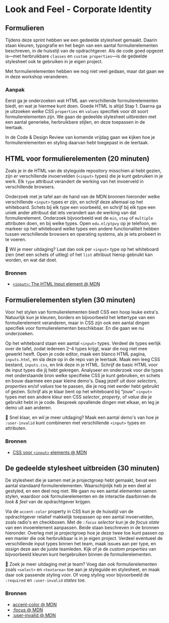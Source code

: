 # Look and Feel - Corporate Identity

## Formulieren

Tijdens deze sprint hebben we een gedeelde stylesheet gemaakt. Daarin staan kleuren, typografie en het begin van een aantal formulierelementen beschreven, in de huisstijl van de opdrachtgever. Als de code goed opgezet is—met herbruikbare `classes` en `custom properties`—is de gedeelde stylesheet ook te gebruiken in je eigen project.

Met formulierelementen hebben we nog niet veel gedaan, maar dat gaan we in deze workshop veranderen.

### Aanpak

Eerst ga je onderzoeken wat HTML aan verschillende formulierelementen biedt, en wat je hiermee kunt doen. Goede HTML is altijd Stap 1. Daarna ga je uitzoeken welke CSS `properties` en `values` specifiek voor dit soort formulierelementen zijn. We gaan de gedeelde stylesheet uitbreiden met een aantal generieke, herbruikbare stijlen, en deze toepassen in de leertaak.

In de Code & Design Review van komende vrijdag gaan we kijken hoe je formulierelementen en styling daarvan hebt toegepast in de leertaak.

## HTML voor formulierelementen (20 minuten)

Zoals je in de HTML van de styleguide repository misschien al hebt gezien, zijn er verschillende invoervelden (`<input>` types) die je kunt gebruiken in je werk. Elk `type` attribuut verandert de werking van het invoerveld in verschillende browsers.

Onderzoek met je tafel aan de hand van de MDN bronnen hieronder welke verschillende `<input>` types er zijn, en schrijf deze allemaal op het whiteboard. Schets bij elk type een voorbeeld, en schrijf bij elk type een uniek ander attribuut dat iets verandert aan de werking van dat formulierelement. Onderzoek bijvoorbeeld wat de `min`, `step` of `multiple` attributen doen, en bij welke types. Open `edu.nl/ptpvy` op je telefoon, en markeer op het whiteboard welke types een andere functionaliteit hebben tussen verschillende browsers en operating systems, als je iets probeert in te voeren.

💪 Wil je meer uitdaging? Laat dan ook per `<input>` type op het whiteboard zien (met een schets of uitleg) of het `list` attribuut hierop gebruikt kan worden, en wat dat doet.

### Bronnen

- [`<input>`: The HTML Input element @ MDN](https://developer.mozilla.org/en-US/docs/Web/HTML/Element/input)


## Formulierelementen stylen (30 minuten)

Voor het stylen van formulierelementen biedt CSS een hoop leuke extra's. Natuurlijk kun je kleuren, borders en bijvoorbeeld het lettertype van een formulierelement veranderen, maar in CSS zijn ook een aantal dingen specifiek voor formulierelementen beschikbaar. En die gaan we nu onderzoeken.

Op het whiteboard staan een aantal `<input>` types. Verdeel de types eerlijk over de tafel, zodat iedereen 2–4 types krijgt, waar die nog niet mee gewerkt heeft. Open je code editor, maak een blanco HTML pagina, `inputs.html`, en sla deze op in de repo van je leertaak. Maak een leeg CSS bestand, `inputs.css`, en link deze in je HTML. Schrijf de basic HTML voor de input types die jij hebt gekregen. Analyseer en onderzoek voor die types met onderstaande bron welke specifieke CSS je kunt gebruiken, en schets en bouw daarmee een paar kleine demo's. Daag jezelf uit door _selectors_, _properties_ en/of _values_ toe te passen, die je nog niet eerder hebt gebruikt of gezien. Schrijf als je klaar bent op het whiteboard bij “jouw” `<input>` types met een andere kleur een CSS _selector_, _property_, of _value_ die je gebruikt hebt in je code. Bespreek opvallende dingen met elkaar, en leg je demo uit aan anderen.

💅 Snel klaar, en wil je meer uitdaging? Maak een aantal demo's van hoe je `:user-invalid` kunt combineren met verschillende `<input>` types en attributen.

### Bronnen

- [CSS voor `<input>` elements @ MDN](https://developer.mozilla.org/en-US/docs/Web/HTML/Element/input#css)


## De gedeelde stylesheet uitbreiden (30 minuten)

De stylesheet die je samen met je projectgroep hebt gemaakt, bevat een aantal standaard formulierelementen. Waarschijnlijk heb je een deel al gestyled, en een deel nog niet. We gaan nu een aantal elementen samen stylen, waardoor ook formulierelementen en de interactie daarbinnen de _look & feel_ van de opdrachtgever krijgen.

Via de `accent-color` property in CSS kun je de huisstijl van de opdrachtgever relatief makkelijk toepassen op een aantal invoervelden, zoals radio's en checkboxen. Met de _`:focus` selector_ kun je de _focus state_ van een invoerelement aanpassen. Beide staan beschreven in de bronnen hieronder. Overleg met je projectgroep hoe je deze twee toe kunt passen op een manier die ook herbruikbaar is in je eigen project. Verdeel eventueel de verschillende input types binnen het team, maak issues aan per type, en _assign_ deze aan de juiste teamleden. Kijk of je de _custom properties_ van bijvoorbeeld kleuren kunt hergebruiken binnen de formulierelementen.

🎯 Zoek je meer uitdaging met je team? Voeg dan ook formulierelementen zoals `<select>` en `<textarea>` toe aan je styleguide en stylesheet, en maak daar ook passende styling voor. Of voeg styling voor bijvoorbeeld de `:required` en `:user-invalid` _states_ toe.

### Bronnen

- [accent-color @ MDN](https://developer.mozilla.org/en-US/docs/Web/CSS/accent-color)
- [:focus @ MDN](https://developer.mozilla.org/en-US/docs/Web/CSS/:focus)
- [:user-invalid @ MDN](https://developer.mozilla.org/en-US/docs/Web/CSS/:user-invalid)
